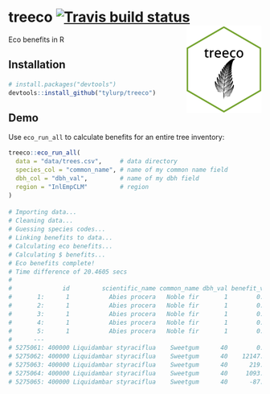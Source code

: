 # treeco [![Travis build status](https://travis-ci.org/tyluRp/treeco.svg?branch=master)](https://travis-ci.org/tyluRp/treeco) <img src="inst/figures/treeco.png" align="right" width=150/>


Eco benefits in R

## Installation

```r
# install.packages("devtools")
devtools::install_github("tylurp/treeco")
```

## Demo

Use `eco_run_all` to calculate benefits for an entire tree inventory:

```r
treeco::eco_run_all(
  data = "data/trees.csv",     # data directory
  species_col = "common_name", # name of my common name field
  dbh_col = "dbh_val",         # name of my dbh field
  region = "InlEmpCLM"         # region
)

# Importing data...
# Cleaning data...
# Guessing species codes...
# Linking benefits to data...
# Calculating eco benefits...
# Calculating $ benefits...
# Eco benefits complete!
# Time difference of 20.4605 secs
# 
#              id         scientific_name common_name dbh_val benefit_value            benefit unit dollars
#       1:      1           Abies procera   Noble fir       1        0.0053     aq nox avoided   lb    0.02
#       2:      1           Abies procera   Noble fir       1        0.0022         aq nox dep   lb    0.01
#       3:      1           Abies procera   Noble fir       1        0.0077       aq ozone dep   lb    0.03
#       4:      1           Abies procera   Noble fir       1        0.0013    aq pm10 avoided   lb    0.01
#       5:      1           Abies procera   Noble fir       1        0.0033        aq pm10 dep   lb    0.02
#      ---                                                                                                 
# 5275061: 400000 Liquidambar styraciflua    Sweetgum      40        0.0000    co2 sequestered   lb    0.00
# 5275062: 400000 Liquidambar styraciflua    Sweetgum      40    12147.0153        co2 storage   lb   40.57
# 5275063: 400000 Liquidambar styraciflua    Sweetgum      40      219.0000        electricity  kwh   44.12
# 5275064: 400000 Liquidambar styraciflua    Sweetgum      40     1093.6723 hydro interception  gal    6.02
# 5275065: 400000 Liquidambar styraciflua    Sweetgum      40      -87.0825        natural gas   lb    0.58
```

